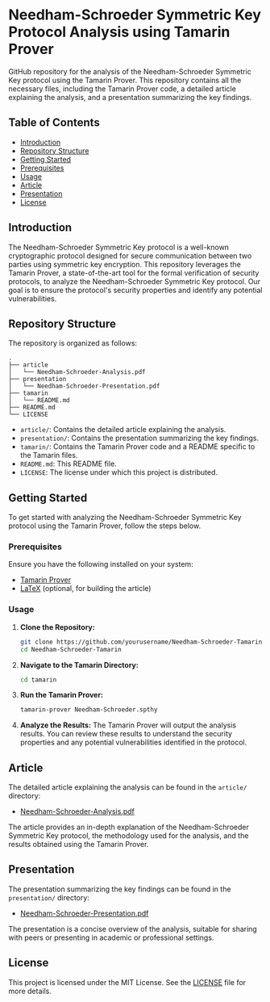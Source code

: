 # Needham-Schroeder Symmetric Key Protocol Analysis using Tamarin Prover

GitHub repository for the analysis of the Needham-Schroeder Symmetric Key protocol using the Tamarin Prover.
This repository contains all the necessary files, including the Tamarin Prover code, a detailed article explaining the analysis, and a presentation summarizing the key findings.

## Table of Contents

- [Introduction](#introduction)
- [Repository Structure](#repository-structure)
- [Getting Started](#getting-started)
- [Prerequisites](#prerequisites)
- [Usage](#usage)
- [Article](#article)
- [Presentation](#presentation)
- [License](#license)

## Introduction

The Needham-Schroeder Symmetric Key protocol is a well-known cryptographic protocol designed for secure communication between two parties using symmetric key encryption. This repository leverages the Tamarin Prover, a state-of-the-art tool for the formal verification of security protocols, to analyze the Needham-Schroeder Symmetric Key protocol. Our goal is to ensure the protocol's security properties and identify any potential vulnerabilities.

## Repository Structure

The repository is organized as follows:

```
.
├── article
│   └── Needham-Schroeder-Analysis.pdf
├── presentation
│   └── Needham-Schroeder-Presentation.pdf
├── tamarin
│   └── README.md
├── README.md
└── LICENSE
```

- `article/`: Contains the detailed article explaining the analysis.
- `presentation/`: Contains the presentation summarizing the key findings.
- `tamarin/`: Contains the Tamarin Prover code and a README specific to the Tamarin files.
- `README.md`: This README file.
- `LICENSE`: The license under which this project is distributed.

## Getting Started

To get started with analyzing the Needham-Schroeder Symmetric Key protocol using the Tamarin Prover, follow the steps below.

### Prerequisites

Ensure you have the following installed on your system:

- [Tamarin Prover](https://tamarin-prover.github.io)
- [LaTeX](https://www.latex-project.org) (optional, for building the article)

### Usage

1. **Clone the Repository:**

   ```bash
   git clone https://github.com/yourusername/Needham-Schroeder-Tamarin.git
   cd Needham-Schroeder-Tamarin
   ```

2. **Navigate to the Tamarin Directory:**

   ```bash
   cd tamarin
   ```

3. **Run the Tamarin Prover:**

   ```bash
   tamarin-prover Needham-Schroeder.spthy
   ```

4. **Analyze the Results:**
   The Tamarin Prover will output the analysis results. You can review these results to understand the security properties and any potential vulnerabilities identified in the protocol.

## Article

The detailed article explaining the analysis can be found in the `article/` directory:

- [Needham-Schroeder-Analysis.pdf](article/Needham-Schroeder-Analysis.pdf)

The article provides an in-depth explanation of the Needham-Schroeder Symmetric Key protocol, the methodology used for the analysis, and the results obtained using the Tamarin Prover.

## Presentation

The presentation summarizing the key findings can be found in the `presentation/` directory:

- [Needham-Schroeder-Presentation.pdf](presentation/Needham-Schroeder-Presentation.pdf)

The presentation is a concise overview of the analysis, suitable for sharing with peers or presenting in academic or professional settings.


## License

This project is licensed under the MIT License. See the [LICENSE](LICENSE) file for more details.
